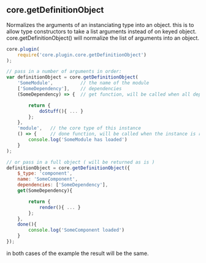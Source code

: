 
## core.getDefinitionObject

Normalizes the arguments of an instanciating type into an object.
this is to allow type constructors to take a list arguments instead of on keyed object. core.getDefinitionObject() will normalize the list of arguments into an object.

```js
core.plugin(
    require('core.plugin.core.getDefinitionObject')
);

// pass in a number of arguments in order:
var definitionObject = core.getDefinitionObject(
    'SomeModule',          // the name of the module
    ['SomeDependency'],    // dependencies
    (SomeDependency) => {  // get function, will be called when all dependencies have loaded, expected to return the module.

        return {
            doStuff(){ ... }
        };
    },
    'module',   // the core type of this instance
    () => {     // done function, will be called when the instance is ready.
        console.log('SomeModule has loaded')
    }
);

// or pass in a full object ( will be returned as is )
definitionObject = core.getDefinitionObject({
    $_type: 'component',
    name: 'SomeComponent',
    dependencies: ['SomeDependency'],
    get(SomeDependency){

        return {
            render(){ ... }
        };
    },
    done(){
        console.log('SomeComponent loaded')
    }
});
```

in both cases of the example the result will be the same.